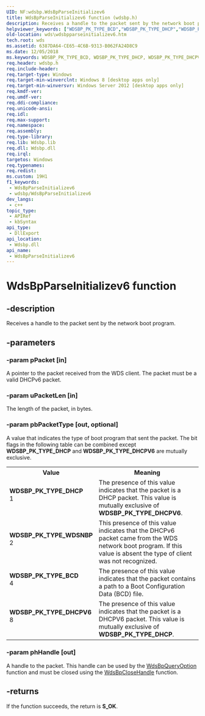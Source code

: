 ```yaml
---
UID: NF:wdsbp.WdsBpParseInitializev6
title: WdsBpParseInitializev6 function (wdsbp.h)
description: Receives a handle to the packet sent by the network boot program.
helpviewer_keywords: ["WDSBP_PK_TYPE_BCD","WDSBP_PK_TYPE_DHCP","WDSBP_PK_TYPE_DHCPV6","WDSBP_PK_TYPE_WDSNBP","WdsBpParseInitializev6","WdsBpParseInitializev6 function [Windows Deployment Services]","wds.wdsbpparseinitializev6","wdsbp/WdsBpParseInitializev6"]
old-location: wds\wdsbpparseinitializev6.htm
tech.root: wds
ms.assetid: 6387DA64-CE65-4C6B-9313-B062FA24D8C9
ms.date: 12/05/2018
ms.keywords: WDSBP_PK_TYPE_BCD, WDSBP_PK_TYPE_DHCP, WDSBP_PK_TYPE_DHCPV6, WDSBP_PK_TYPE_WDSNBP, WdsBpParseInitializev6, WdsBpParseInitializev6 function [Windows Deployment Services], wds.wdsbpparseinitializev6, wdsbp/WdsBpParseInitializev6
req.header: wdsbp.h
req.include-header: 
req.target-type: Windows
req.target-min-winverclnt: Windows 8 [desktop apps only]
req.target-min-winversvr: Windows Server 2012 [desktop apps only]
req.kmdf-ver: 
req.umdf-ver: 
req.ddi-compliance: 
req.unicode-ansi: 
req.idl: 
req.max-support: 
req.namespace: 
req.assembly: 
req.type-library: 
req.lib: Wdsbp.lib
req.dll: Wdsbp.dll
req.irql: 
targetos: Windows
req.typenames: 
req.redist: 
ms.custom: 19H1
f1_keywords:
 - WdsBpParseInitializev6
 - wdsbp/WdsBpParseInitializev6
dev_langs:
 - c++
topic_type:
 - APIRef
 - kbSyntax
api_type:
 - DllExport
api_location:
 - Wdsbp.dll
api_name:
 - WdsBpParseInitializev6
---
```


# WdsBpParseInitializev6 function


## -description

Receives a handle to the packet sent by the network boot program.

## -parameters

### -param pPacket [in]

A pointer to the packet received from the WDS client. The packet must be a valid DHCPv6 packet.

### -param uPacketLen [in]

The length of the packet, in bytes.

### -param pbPacketType [out, optional]

A value that indicates the type of boot program that sent the packet. The bit flags in the following table can be combined except <b>WDSBP_PK_TYPE_DHCP</b> and <b>WDSBP_PK_TYPE_DHCPV6</b> are mutually exclusive.

<table>
<tr>
<th>Value</th>
<th>Meaning</th>
</tr>
<tr>
<td width="40%"><a id="WDSBP_PK_TYPE_DHCP"></a><a id="wdsbp_pk_type_dhcp"></a><dl>
<dt><b>WDSBP_PK_TYPE_DHCP</b></dt>
<dt>1</dt>
</dl>
</td>
<td width="60%">
The presence of this value indicates that the packet is a DHCP packet. This value is mutually exclusive of <b>WDSBP_PK_TYPE_DHCPV6</b>.

</td>
</tr>
<tr>
<td width="40%"><a id="WDSBP_PK_TYPE_WDSNBP"></a><a id="wdsbp_pk_type_wdsnbp"></a><dl>
<dt><b>WDSBP_PK_TYPE_WDSNBP</b></dt>
<dt>2</dt>
</dl>
</td>
<td width="60%">
This presence of this value indicates that the DHCPv6 packet came from the WDS network boot program. If this value is absent the type of client was not recognized.

</td>
</tr>
<tr>
<td width="40%"><a id="WDSBP_PK_TYPE_BCD"></a><a id="wdsbp_pk_type_bcd"></a><dl>
<dt><b>WDSBP_PK_TYPE_BCD</b></dt>
<dt>4</dt>
</dl>
</td>
<td width="60%">
The presence of this value indicates that the packet contains a path to a Boot Configuration Data (BCD) file. 

</td>
</tr>
<tr>
<td width="40%"><a id="WDSBP_PK_TYPE_DHCPV6"></a><a id="wdsbp_pk_type_dhcpv6"></a><dl>
<dt><b>WDSBP_PK_TYPE_DHCPV6</b></dt>
<dt>8</dt>
</dl>
</td>
<td width="60%">
The presence of this value indicates that the packet is a DHCPV6 packet. This value is mutually exclusive of <b>WDSBP_PK_TYPE_DHCP</b>.

</td>
</tr>
</table>

### -param phHandle [out]

A handle to the packet. This handle can be used by the <a href="https://docs.microsoft.com/windows/desktop/api/wdsbp/nf-wdsbp-wdsbpqueryoption">WdsBpQueryOption</a> function and must be closed using the <a href="https://docs.microsoft.com/windows/desktop/api/wdsbp/nf-wdsbp-wdsbpclosehandle">WdsBpCloseHandle</a> function.

## -returns

If the function succeeds, the return is <b>S_OK</b>.


